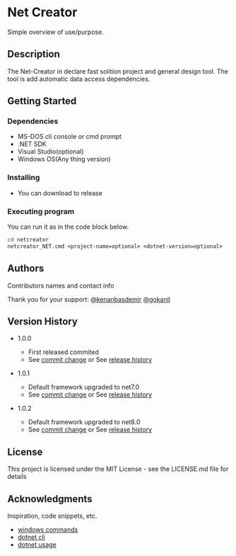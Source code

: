 # Net Creator

Simple overview of use/purpose.

## Description

The Net-Creator in declare fast solition project and general design tool. 
The tool is add automatic data access dependencies.

## Getting Started

### Dependencies

* MS-DOS cli console or cmd prompt
* .NET SDK
* Visual Studio(optional)
* Windows OS(Any thing version)

### Installing

* You can download to release

### Executing program

You can run it as in the code block below.

```cmd
cd netcreator
netcreator_NET.cmd <project-name=optional> <dotnet-version=optional>
```

## Authors

Contributors names and contact info

Thank you for your support: 
[@kenanbasdemir](https://github.com/kenanbasdemir)
[@gokanil](https://github.com/gokanil)

## Version History

* 1.0.0
    * First released commited
    * See [commit change]() or See [release history]()

* 1.0.1
    * Default framework upgraded to net7.0
    * See [commit change]() or See [release history]()

* 1.0.2
    * Default framework upgraded to net8.0
    * See [commit change]() or See [release history]()

## License

This project is licensed under the MIT License - see the LICENSE.md file for details

## Acknowledgments

Inspiration, code snippets, etc.
* [windows commands](https://docs.microsoft.com/en-us/windows-server/administration/windows-commands/windows-commands)
* [dotnet cli](https://docs.microsoft.com/tr-tr/dotnet/core/tools/)
* [dotnet usage](https://docs.microsoft.com/tr-tr/dotnet/core/tools/dotnet)
